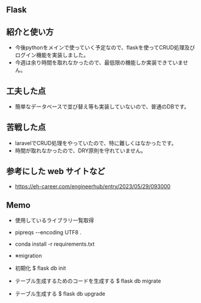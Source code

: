 ## Flask

## 紹介と使い方
- 今後pythonをメインで使っていく予定なので、flaskを使ってCRUD処理及びログイン機能を実装しました。
- 今週は余り時間を取れなかったので、最低限の機能しか実装できていません。

## 工夫した点
- 簡単なデータベースで並び替え等も実装していないので、普通のDBです。

## 苦戦した点
- laravelでCRUD処理をやっていたので、特に難しくはなかったです。
- 時間が取れなかったので、DRY原則を守れていません。

## 参考にした web サイトなど
- https://eh-career.com/engineerhub/entry/2023/05/29/093000

## Memo

- 使用しているライブラリ一覧取得
- pipreqs --encoding UTF8 .
- conda install -r requirements.txt

- ※migration
- 初期化
$ flask db init
- テーブル生成するためのコードを生成する
$ flask db migrate
- テーブル生成する
$ flask db upgrade
